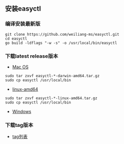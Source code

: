 ## 安装easyctl

### 编译安装最新版

```shell
git clone https://github.com/weiliang-ms/easyctl.git
cd easyctl
go build -ldflags "-w -s" -o /usr/local/bin/easyctl
```

### 下载latest release版本

- [Mac OS](https://github.com/weiliang-ms/easyctl/releases/)
```shell
sudo tar zxvf easyctl-*-darwin-amd64.tar.gz
sudo cp easyctl /usr/local/bin
```

- [linux-amd64](https://github.com/weiliang-ms/easyctl/releases/)
```shell
sudo tar zxvf easyctl-*-linux-amd64.tar.gz
sudo cp easyctl /usr/local/bin
```

- [Windows](https://github.com/weiliang-ms/easyctl/releases/)

### 下载tag版本

- [tag列表](https://github.com/weiliang-ms/easyctl/tags)
